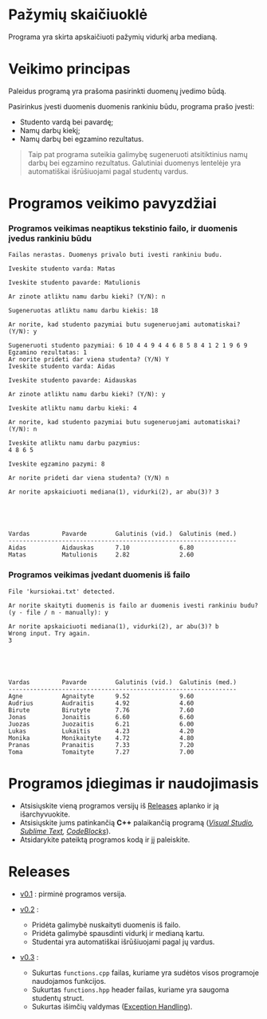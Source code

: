 # Pažymių skaičiuoklė #

Programa yra skirta apskaičiuoti pažymių vidurkį arba medianą.

# Veikimo principas #

Paleidus programą yra prašoma pasirinkti duomenų įvedimo būdą.

Pasirinkus įvesti duomenis duomenis rankiniu būdu, programa prašo įvesti:

* Studento vardą bei pavardę;
* Namų darbų kiekį;
* Namų darbų bei egzamino rezultatus.

> Taip pat programa suteikia galimybę sugeneruoti atsitiktinius namų darbų bei egzamino rezultatus.
> Galutiniai duomenys lentelėje yra automatiškai išrūšiuojami pagal studentų vardus.

# Programos veikimo pavyzdžiai #

### Programos veikimas neaptikus tekstinio failo, ir duomenis įvedus rankiniu būdu ###

```
Failas nerastas. Duomenys privalo buti ivesti rankiniu budu. 

Iveskite studento varda: Matas

Iveskite studento pavarde: Matulionis

Ar zinote atliktu namu darbu kieki? (Y/N): n

Sugeneruotas atliktu namu darbu kiekis: 18

Ar norite, kad studento pazymiai butu sugeneruojami automatiskai? (Y/N): y

Sugeneruoti studento pazymiai: 6 10 4 4 9 4 4 6 8 5 8 4 1 2 1 9 6 9
Egzamino rezultatas: 1
Ar norite prideti dar viena studenta? (Y/N) Y
Iveskite studento varda: Aidas

Iveskite studento pavarde: Aidauskas

Ar zinote atliktu namu darbu kieki? (Y/N): y

Iveskite atliktu namu darbu kieki: 4

Ar norite, kad studento pazymiai butu sugeneruojami automatiskai? (Y/N): n

Iveskite atliktu namu darbu pazymius:
4 8 6 5

Iveskite egzamino pazymi: 8

Ar norite prideti dar viena studenta? (Y/N) n

Ar norite apskaiciuoti mediana(1), vidurki(2), ar abu(3)? 3





Vardas         Pavarde        Galutinis (vid.)  Galutinis (med.)
----------------------------------------------------------------
Aidas          Aidauskas      7.10              6.80
Matas          Matulionis     2.82              2.60
```

### Programos veikimas įvedant duomenis iš failo ###
```
File 'kursiokai.txt' detected.

Ar norite skaityti duomenis is failo ar duomenis ivesti rankiniu budu? (y - file / n - manually): y

Ar norite apskaiciuoti mediana(1), vidurki(2), ar abu(3)? b
Wrong input. Try again.
3





Vardas         Pavarde        Galutinis (vid.)  Galutinis (med.)
----------------------------------------------------------------
Agne           Agnaityte      9.52              9.60
Audrius        Audraitis      4.92              4.60
Birute         Birutyte       7.76              7.60
Jonas          Jonaitis       6.60              6.60
Juozas         Juozaitis      6.21              6.00
Lukas          Lukaitis       4.23              4.20
Monika         Monikaityte    4.72              4.80
Pranas         Pranaitis      7.33              7.20
Toma           Tomaityte      7.27              7.00
```

# Programos įdiegimas ir naudojimasis #

* Atsisiųskite vieną programos versijų iš [Releases](https://github.com/aurimasruk/OOP-2nd-Task/releases) aplanko ir ją išarchyvuokite.
* Atsisiųskite jums patinkančią __C++__ palaikančią programą (_[Visual Studio](https://visualstudio.microsoft.com/downloads/), [Sublime Text](https://www.sublimetext.com/3), [CodeBlocks](https://www.codeblocks.org/downloads/)_).
* Atsidarykite pateiktą programos kodą ir jį paleiskite.

# Releases #

* [v0.1](https://github.com/aurimasruk/OOP-2nd-Task/releases/tag/v0.1) : pirminė programos versija.

* [v0.2](https://github.com/aurimasruk/OOP-2nd-Task/releases/tag/v0.2) :
  * Pridėta galimybė nuskaityti duomenis iš failo.
  * Pridėta galimybė spausdinti vidurkį ir medianą kartu.
  * Studentai yra automatiškai išrūšiuojami pagal jų vardus.

* [v0.3](https://github.com/aurimasruk/OOP-2nd-Task/releases/tag/v0.3) :
  * Sukurtas `functions.cpp` failas, kuriame yra sudėtos visos programoje naudojamos funkcijos.
  * Sukurtas `functions.hpp` header failas, kuriame yra saugoma studentų struct.
  * Sukurtas išimčių valdymas ([Exception Handling](https://www.tutorialspoint.com/cplusplus/cpp_exceptions_handling.htm)).
